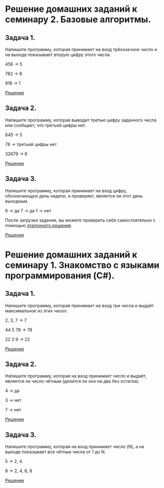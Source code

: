 #

# __Решение домашних заданий к семинару 2. Базовые алгоритмы.__

## **Задача 1.**

Напишите программу, которая принимает на вход трёхзначное число и на выходе показывает вторую цифру этого числа.

456 -> 5

782 -> 8

918 -> 1

[Решение](https://github.com/bubaleh1337/c_sharp.seminar_1.hw.Kate_Pyshkova/blob/main/seminar2/task1/Program.cs)

## **Задача 2.**

Напишите программу, которая выводит третью цифру заданного числа или сообщает, что третьей цифры нет.

645 -> 5

78 -> третьей цифры нет

32679 -> 6

[Решение](https://github.com/bubaleh1337/c_sharp.seminar_1.hw.Kate_Pyshkova/blob/main/seminar2/task2/Program.cs)

## **Задача 3.**

Напишите программу, которая принимает на вход цифру, обозначающую день недели, и проверяет, является ли этот день выходным.

6 -> да
7 -> да
1 -> нет

После загрузки задания, вы можете проверить себя самостоятельно с помощью [эталонного решения](https://gbcdn.mrgcdn.ru/uploads/asset/4961655/attachment/89696eb4a14923d82ca5b8f5e6db5fe9.pdf).

[Решение]()

#



# __Решение домашних заданий к семинару 1. Знакомство с языками программирования (C#).__

## **Задача 1.**

Напишите программу, которая принимает на вход три числа и выдаёт максимальное из этих чисел.

2, 3, 7 -> 7

44 5 78 -> 78

22 3 9 -> 22

[Решение](https://github.com/bubaleh1337/c_sharp.seminar_1.hw.Kate_Pyshkova/blob/main/task1/Program.cs)

## **Задача 2.**

Напишите программу, которая на вход принимает число и выдаёт, является ли число чётным 
(делится ли оно на два без остатка).

4 -> да

3 -> нет

7 -> нет

[Решение](https://github.com/bubaleh1337/c_sharp.seminar_1.hw.Kate_Pyshkova/blob/main/task2/Program.cs)

## **Задача 3.**

Напишите программу, которая на вход принимает число (N), а на выходе показывает все чётные числа от 1 до N.

5 -> 2, 4

8 -> 2, 4, 6, 8

[Решение](https://github.com/bubaleh1337/c_sharp.seminar_1.hw.Kate_Pyshkova/blob/main/task3/Program.cs)